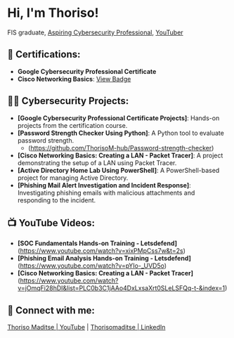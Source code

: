 # Hi, I'm Thoriso!
FIS graduate, [Aspiring Cybersecurity Professional](https://www.linkedin.com/in/joshmadakor/), [YouTuber](https://www.youtube.com/@Thoriso_Maditse)

## 📃 Certifications:
- **Google Cybersecurity Professional Certificate**
- **Cisco Networking Basics**: [View Badge](https://www.credly.com/badges/ffe6691f-fe40-47e1-87f5-f40d5cbc7c82/linked_in_profile)

## 👨‍💻 Cybersecurity Projects:
- **[Google Cybersecurity Professional Certificate Projects]**: Hands-on projects from the certification course.
- **[Password Strength Checker Using Python]**: A Python tool to evaluate password strength.
     - (https://github.com/ThorisoM-hub/Password-strength-checker) 
- **[Cisco Networking Basics: Creating a LAN - Packet Tracer]**: A project demonstrating the setup of a LAN using Packet Tracer.
- **[Active Directory Home Lab Using PowerShell]**: A PowerShell-based project for managing Active Directory.
- **[Phishing Mail Alert Investigation and Incident Response]**: Investigating phishing emails with malicious attachments and responding to the incident.

## 📺 YouTube Videos:
- **[SOC Fundamentals Hands-on Training - Letsdefend]** (https://www.youtube.com/watch?v=xixPMpCss7w&t=2s)
- **[Phishing Email Analysis Hands-on Training - Letsdefend]** (https://www.youtube.com/watch?v=pYIo-_UVD5o)
- **[Cisco Networking Basics: Creating a LAN - Packet Tracer]** (https://www.youtube.com/watch?v=jOmqFi28hDI&list=PLC0b3C1jAAo4DxLxsaXrt0SLeLSFQq-t-&index=1)

## 🤳 Connect with me:

[Thoriso Maditse | YouTube](https://www.youtube.com/@Thoriso_Maditse) | [Thorisomaditse | LinkedIn](https://www.linkedin.com/in/thoriso-maditse-01ab84220/)



<!--
**joshmadakor1/joshmadakor1** is a ✨ _special_ ✨ repository because its `README.md` (this file) appears on your GitHub profile.

Here are some ideas to get you started:

- 🔭 I’m currently working on ...
- 🌱 I’m currently learning ...
- 👯 I’m looking to collaborate on ...
- 🤔 I’m looking for help with ...
- 💬 Ask me about ...
- 📫 How to reach me: ...
- 😄 Pronouns: ...
- ⚡ Fun fact: ...
-->
